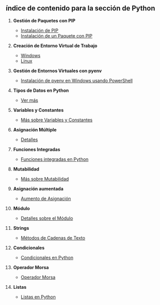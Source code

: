 ## índice de contenido para la sección de Python

1. **Gestión de Paquetes con PIP**
   - [Instalación de PIP](./python3_notes.md#instalación-de-pip)
   - [Instalación de un Paquete con PIP](./python3_notes.md#instalación-de-un-paquete-con-pip)

2. **Creación de Entorno Virtual de Trabajo**
   - [Windows](./python3_notes.md#creación-de-entorno-virtual-de-trabajo)
   - [Linux](./python3_notes.md#creación-de-entorno-virtual-de-trabajo)

3. **Gestión de Entornos Virtuales con pyenv**
   - [Instalación de pyenv en Windows usando PowerShell](./python3_notes.md#instalación-de-pyenv-en-windows-usando-powershell)

4. **Tipos de Datos en Python**
   - [Ver más](./python3_notes.md#tipos-de-datos-en-python)

5. **Variables y Constantes**
   - [Más sobre Variables y Constantes](./python3_notes.md#variables-y-constantes)

6. **Asignación Múltiple**
   - [Detalles](./python3_notes.md#asignación-múltiple)

7. **Funciones Integradas**
   - [Funciones integradas en Python](./python_built_in.md)

8. **Mutabilidad**
   - [Más sobre Mutabilidad](./python3_notes.md#mutabilidad)

9. **Asignación aumentada**
   - [Aumento de Asignación](./python3_notes.md#asignación-aumentada)

10. **Módulo**
    - [Detalles sobre el Módulo](./python3_notes.md#módulo)

11. **Strings**
    - [Métodos de Cadenas de Texto](./python3_string_methods.md)

12. **Condicionales**
    - [Condicionales en Python](./python3_notes.md#condicionales)

13. **Operador Morsa**
    - [Operador Morsa](./python3_notes.md#operador-morsa)

14. **Listas**
    - [Listas en Python](./python3_list_methods.md)
